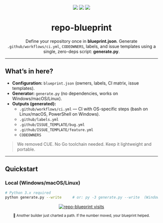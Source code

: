 ﻿<p align="center">
  <img src="https://img.shields.io/badge/generator-Python%20(single%20file)-blue?style=for-the-badge">
  <img src="https://img.shields.io/badge/config-JSON-brightgreen?style=for-the-badge">
  <img src="https://img.shields.io/badge/gh%20actions-ready-000?style=for-the-badge">
</p>

<h1 align="center">repo-blueprint</h1>
<p align="center">
  Define your repository once in <b>blueprint.json</b>. Generate <code>.github/workflows/ci.yml</code>, <code>CODEOWNERS</code>, labels, and issue templates using a single, zero-deps script: <b>generate.py</b>.
</p>

---

## What’s in here?

- **Configuration:** `blueprint.json` (owners, labels, CI matrix, issue templates).
- **Generator:** `generate.py` (no dependencies, works on Windows/macOS/Linux).
- **Outputs (generated):**
  - `.github/workflows/ci.yml` — CI with OS-specific steps (bash on Linux/macOS, PowerShell on Windows).
  - `.github/labels.yml`
  - `.github/ISSUE_TEMPLATE/bug.yml`
  - `.github/ISSUE_TEMPLATE/feature.yml`
  - `CODEOWNERS`

> We removed CUE. No Go toolchain needed. Keep it lightweight and portable.

---

## Quickstart

### Local (Windows/macOS/Linux)

```bash
# Python 3.x required
python generate.py --write     # or: py -3 generate.py --write  (Windows)
```

<p align="center">
  <a href="https://hits.sh/github.com/xryv/repo-blueprint/">
    <img
      alt="repo-blueprint visits"
      src="https://hits.sh/github.com/xryv/repo-blueprint.svg?label=visits&color=00E5FF&labelColor=777"
    />
  </a>
</p>

<p align="center">
  <sub>🧭 Another builder just charted a path. If the number moved, your blueprint helped.</sub>
</p>

